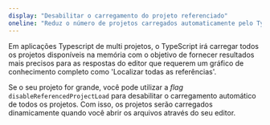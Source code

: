 ```yaml
---
display: "Desabilitar o carregamento do projeto referenciado"
oneline: "Reduz o número de projetos carregados automaticamente pelo TypeScript"
---
```


Em aplicações Typescript de multi projetos, o TypeScript irá carregar todos os projetos disponíveis na memória com o objetivo de
fornecer resultados mais precisos para as respostas do editor que requerem um gráfico de conhecimento completo como 'Localizar todas as referências'.

Se o seu projeto for grande, você pode utilizar a _flag_ `disableReferencedProjectLoad` para desabilitar o carregamento automático de todos os projetos. Com isso, os projetos serão carregados dinamicamente quando você abrir os arquivos através do seu editor.
